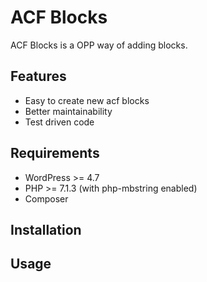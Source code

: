# ACF Blocks
ACF Blocks is a OPP way of adding blocks.
## Features

<ul>
<li>Easy to create new acf blocks</li>
<li>Better maintainability</li>
<li>Test driven code</li>
</ul>

## Requirements

<ul>
<li>WordPress >= 4.7</li>
<li>PHP >= 7.1.3 (with php-mbstring enabled)</li>
<li>Composer</li>
</ul>

## Installation


## Usage


